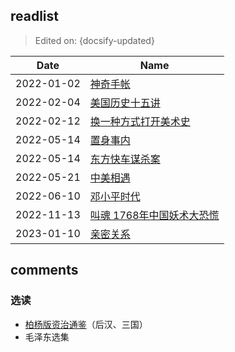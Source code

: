 ## readlist

> Edited on: {docsify-updated}

Date | Name
--- | ---
2022-01-02 | [神奇手帐](https://book.douban.com/subject/26586771/)
2022-02-04 | [美国历史十五讲](https://book.douban.com/subject/26466988/)
2022-02-12 | [换一种方式打开美术史](https://book.douban.com/subject/34786548/)
2022-05-14 | [置身事内](https://book.douban.com/subject/35546622/)
2022-05-14 | [东方快车谋杀案](https://book.douban.com/subject/30466191/)
2022-05-21| [中美相遇](https://book.douban.com/subject/35301514/)
2022-06-10 | [邓小平时代](https://book.douban.com/subject/20424526/)
2022-11-13 | [叫魂 1768年中国妖术大恐慌](https://book.douban.com/subject/10471333/)
2023-01-10 | [亲密关系](https://m.douban.com/book/subject/26585065/)

## comments

### 选读
- [柏杨版资治通鉴](https://book.douban.com/subject/34446495/)（后汉、三国）
- 毛泽东选集
